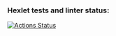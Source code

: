 ### Hexlet tests and linter status:
[![Actions Status](https://github.com/kirigayakazuta/java-project-78/actions/workflows/hexlet-check.yml/badge.svg)](https://github.com/kirigayakazuta/java-project-78/actions)